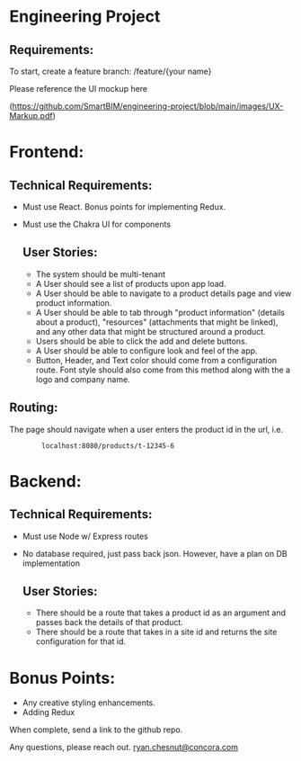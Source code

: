 # Engineering Project

## Requirements: 

To start, create a feature branch: /feature/{your name} 

Please reference the UI mockup here 

(https://github.com/SmartBIM/engineering-project/blob/main/images/UX-Markup.pdf)

# Frontend: 
## Technical Requirements: 
- Must use React. Bonus points for implementing Redux.
- Must use the Chakra UI for components


	## User Stories: 
	- The system should be multi-tenant
	- A User should see a list of products upon app load.
	- A User should be able to navigate to a product details page and view product information.
	- A User should be able to tab through "product information" (details about a product), "resources" (attachments that might be linked), and any other data that might be structured around a product. 
	- Users should be able to click the add and delete buttons.  
	- A User should be able to configure look and feel of the app. 
	- Button, Header, and Text color should come from a configuration route. Font style should also come from this method along with the a logo and company name. 

## Routing: 
The page should navigate when a user enters the product id in the url, i.e. 
```
		localhost:8080/products/t-12345-6
```


# Backend: 
## Technical Requirements: 
- Must use Node w/ Express routes
- No database required, just pass back json. However, have a plan on DB implementation


	## User Stories: 
	- There should be a route that takes a product id as an argument and passes back the details of that product. 
	- There should be a route that takes in a site id and returns the site configuration for that id. 



# Bonus Points: 
- Any creative styling enhancements.
- Adding Redux   

When complete, send a link to the github repo. 

Any questions, please reach out.
ryan.chesnut@concora.com

